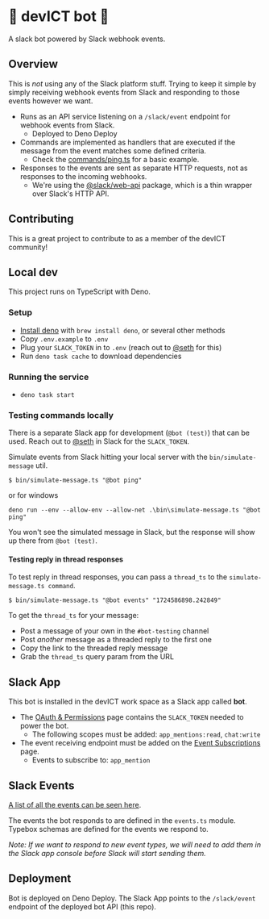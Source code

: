 # 🤖 devICT bot 🤖

A slack bot powered by Slack webhook events.

## Overview

This is _not_ using any of the Slack platform stuff. Trying to keep it simple by
simply receiving webhook events from Slack and responding to those events
however we want.

- Runs as an API service listening on a `/slack/event` endpoint for webhook
  events from Slack.
  - Deployed to Deno Deploy
- Commands are implemented as handlers that are executed if the message from the
  event matches some defined criteria.
  - Check the
    [commands/ping.ts](https://github.com/devict/bot/tree/main/commands/ping.ts)
    for a basic example.
- Responses to the events are sent as separate HTTP requests, not as responses
  to the incoming webhooks.
  - We're using the
    [@slack/web-api](https://www.npmjs.com/package/@slack/web-api) package,
    which is a thin wrapper over Slack's HTTP API.

## Contributing

This is a great project to contribute to as a member of the devICT community!

## Local dev

This project runs on TypeScript with Deno.

### Setup

- [Install deno](https://docs.deno.com/runtime/manual/getting_started/installation/)
  with `brew install deno`, or several other methods
- Copy `.env.example` to `.env`
- Plug your `SLACK_TOKEN` in to `.env` (reach out to
  [@seth](https://devict.slack.com/archives/D19FFBMPB) for this)
- Run `deno task cache` to download dependencies

### Running the service

- `deno task start`

### Testing commands locally

There is a separate Slack app for development (`@bot (test)`) that can be used.
Reach out to [@seth](https://devict.slack.com/archives/D19FFBMPB) in Slack for
the `SLACK_TOKEN`.

Simulate events from Slack hitting your local server with the
`bin/simulate-message` util.

```
$ bin/simulate-message.ts "@bot ping"
```

or for windows

```
deno run --env --allow-env --allow-net .\bin\simulate-message.ts "@bot ping"
```

You won't see the simulated message in Slack, but the response will show up
there from `@bot (test)`.

#### Testing reply in thread responses

To test reply in thread responses, you can pass a `thread_ts` to the `simulate-message.ts command`.

```
$ bin/simulate-message.ts "@bot events" "1724586898.242849"
```

To get the `thread_ts` for your message:

- Post a message of your own in the `#bot-testing` channel
- Post _another_ message as a threaded reply to the first one
- Copy the link to the threaded reply message
- Grab the `thread_ts` query param from the URL

## Slack App

This bot is installed in the devICT work space as a Slack app called **bot**.

- The [OAuth & Permissions](https://api.slack.com/apps/A07B9TL6EMT/oauth) page
  contains the `SLACK_TOKEN` needed to power the bot.
  - The following scopes must be added: `app_mentions:read`, `chat:write`
- The event receiving endpoint must be added on the
  [Event Subscriptions](https://api.slack.com/apps/A07B9TL6EMT/event-subscriptions)
  page.
  - Events to subscribe to: `app_mention`

## Slack Events

[A list of all the events can be seen here](https://api.slack.com/events).

The events the bot responds to are defined in the `events.ts` module. Typebox
schemas are defined for the events we respond to.

_Note: If we want to respond to new event types, we will need to add them in the
Slack app console before Slack will start sending them._

## Deployment

Bot is deployed on Deno Deploy. The Slack App points to the `/slack/event`
endpoint of the deployed bot API (this repo).
